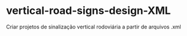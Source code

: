 # vertical-road-signs-design-XML
Criar projetos de sinalização vertical rodoviária a partir de arquivos .xml

